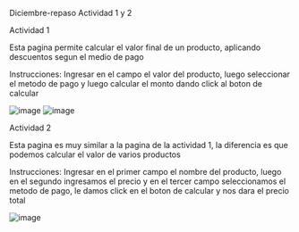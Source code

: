 Diciembre-repaso
Actividad 1 y 2 

Actividad 1

Esta pagina permite calcular el valor final de un producto, aplicando descuentos segun el medio de pago

Instrucciones: Ingresar en el campo el valor del producto, luego seleccionar el metodo de pago y luego calcular el monto dando click al boton de calcular


![image](https://github.com/user-attachments/assets/8542124f-f652-4edb-840a-f3da35c4d394)
![image](https://github.com/user-attachments/assets/f3fe7091-1e70-4927-93b9-3bae8ebfeafa)


Actividad 2

Esta pagina es muy similar a la pagina de la actividad 1, la diferencia es que podemos calcular el valor de varios productos

Instrucciones: Ingresar en el primer campo el nombre del producto, luego en el segundo ingresamos el precio y en el tercer campo seleccionamos el metodo de pago, le damos click en el boton de calcular y nos dara el precio total


![image](https://github.com/user-attachments/assets/9f94adf1-a497-42b1-8ca8-ae66dcfe1bc2)
